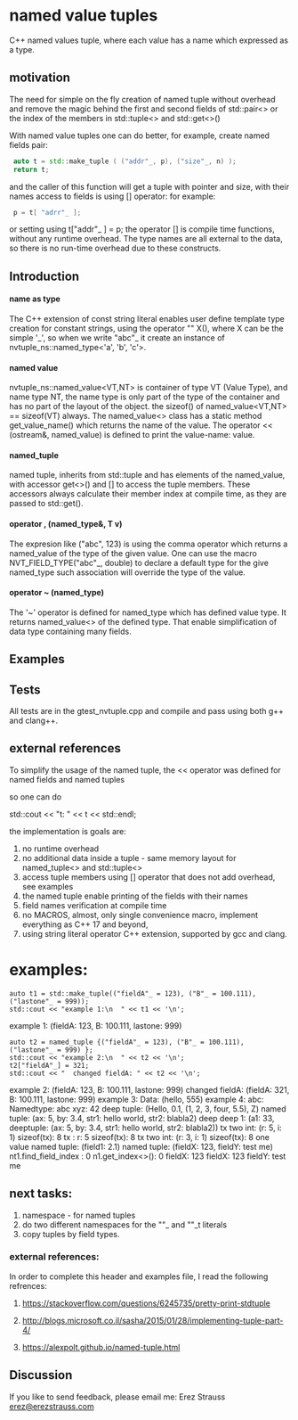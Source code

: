 # named value tuples
C++ named values tuple, where each value has a name which expressed as a type. 

## motivation

The need for simple on the fly creation of named tuple without
 overhead and remove the magic behind the first and second fields of std::pair<> or
 the index of the members in std::tuple<> and std::get<>()

With named value tuples one can do better, for example, create named fields pair:

```cpp
 auto t = std::make_tuple ( ("addr"_, p), ("size"_, n) );
 return t;
```
 and the caller of this function will get a tuple with pointer and size, with their names
 access to fields is using [] operator:  for example:
```cpp 
 p = t[ "adrr"_ ];
``` 
 or setting using t["addr"\_ ] = p;
 the operator [] is compile time functions, without any runtime overhead.
 The type names are all external to the data, so there is no run-time overhead due to these constructs.

## Introduction

#### name as type
The C++ extension of const string literal enables user define template type creation for constant
strings, using the operator "" X(), where X can be the simple '_', so when we write "abc"\_ it
create an instance of nvtuple_ns::named_type<'a', 'b', 'c'>.

#### named value
nvtuple_ns::named_value<VT,NT> is container of type VT (Value Type), and name type NT,
the name type is only part of the type of the container and has no part of the layout of the object.
the sizeof() of named_value<VT,NT> == sizeof(VT) always.
The named_value<> class has a static method get_value_name() which returns the name of the value.
The operator << (ostream&, named_value) is defined to print the value-name: value.

#### named_tuple
named tuple, inherits from std::tuple and has elements of the named_value,
with accessor get<>() and [] to access the tuple members. These accessors always
calculate their member index at compile time, as they are passed to std::get<x>().

#### operator , (named_type&, T v)
The expresion like ("abc", 123) is using the comma operator which returns a named_value
 of the type of the given value.
One can use the macro NVT_FIELD_TYPE("abc"_, double) to declare a default type for the give named_type
such association will override the type of the value.

#### operator ~ (named_type)
The '~' operator is defined for named_type which has defined value type. It returns named_value<> of
the defined type. That enable simplification of data type containing many fields.
   
## Examples

## Tests
All tests are in the gtest_nvtuple.cpp and compile and pass using both g++ and clang++.

## external references

To simplify the usage of the named tuple, the << operator was defined for named fields and named tuples

 so one can do

 std::cout << "t: " << t << std::endl;

 the implementation is goals are:

 1. no runtime overhead
 2. no additional data inside a tuple - same memory layout for named_tuple<> and std::tuple<>
 3. access tuple members using [] operator that does not add overhead, see examples
 4. the named tuple enable printing of the fields with their names
 5. field names verification at compile time
 6. no MACROS, almost, only single convenience macro, implement everything as C++ 17 and beyond,
 7. using string literal operator C++ extension, supported by gcc and clang.
 
 
# examples:

    auto t1 = std::make_tuple(("fieldA"_ = 123), ("B"_ = 100.111), ("lastone"_ = 999));
    std::cout << "example 1:\n  " << t1 << '\n';
example 1:
  (fieldA: 123, B: 100.111, lastone: 999)

    auto t2 = named_tuple {("fieldA"_ = 123), ("B"_ = 100.111), ("lastone"_ = 999) };
    std::cout << "example 2:\n  " << t2 << '\n';
    t2["fieldA"_] = 321;
    std::cout << "  changed fieldA: " << t2 << '\n';
example 2:
  (fieldA: 123, B: 100.111, lastone: 999)
  changed fieldA: (fieldA: 321, B: 100.111, lastone: 999)
example 3:
  Data: (hello, 555)
example 4:
  abc: Namedtype: abc
   xyz: 42
deep tuple: (Hello, 0.1, (1, 2, 3, four, 5.5), Z)
named tuple: (ax: 5, by: 3.4, str1: hello world, str2: blabla2)
deep deep 1: (a1: 33, deeptuple: (ax: 5, by: 3.4, str1: hello world, str2: blabla2))
tx two int: (r: 5, i: 1) sizeof(tx): 8
tx : r: 5 sizeof(tx): 8
tx two int: (r: 3, i: 1) sizeof(tx): 8
one value named tuple: (field1: 2.1)
named tuple: (fieldX: 123, fieldY: test me)
nt1.find_field_index : 0
n1.get_index<>(): 0
fieldX: 123
fieldX: 123
fieldY: test me


## next tasks:

1. namespace - for named tuples
2. do two different namespaces for the ""_ and ""_t   literals
4. copy tuples by field types.

### external references:

In order to complete this header and examples file, I read the following refrences:

1. https://stackoverflow.com/questions/6245735/pretty-print-stdtuple

2. http://blogs.microsoft.co.il/sasha/2015/01/28/implementing-tuple-part-4/

3. https://alexpolt.github.io/named-tuple.html

## Discussion
If you like to send feedback, please email me: Erez Strauss <erez@erezstrauss.com>
 
